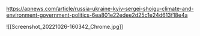 https://apnews.com/article/russia-ukraine-kyiv-sergei-shoigu-climate-and-environment-government-politics-6ea801e22edee2d25c1e24d613f18e4a

![[Screenshot_20221026-160342_Chrome.jpg]]